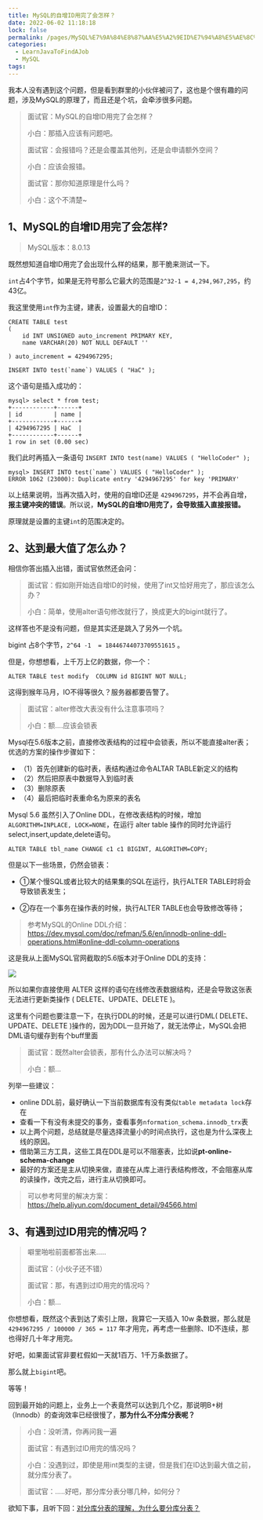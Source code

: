 ```yaml
---
title: MySQL的自增ID用完了会怎样？
date: 2022-06-02 11:18:18
lock: false
permalink: /pages/MySQL%E7%9A%84%E8%87%AA%E5%A2%9EID%E7%94%A8%E5%AE%8C%E4%BA%86%E4%BC%9A%E6%80%8E%E6%A0%B7%EF%BC%9F
categories:
  - LearnJavaToFindAJob
  - MySQL
tags:
---
```

我本人没有遇到这个问题，但是看到群里的小伙伴被问了，这也是个很有趣的问题，涉及MySQL的原理了，而且还是个坑，会牵涉很多问题。

> 面试官：MySQL的自增ID用完了会怎样？
>
> 小白：那插入应该有问题吧。
>
> 面试官：会报错吗？还是会覆盖其他列，还是会申请额外空间？
>
> 小白：应该会报错。
>
> 面试官：那你知道原理是什么吗？
>
> 小白：这个不清楚~

## 1、MySQL的自增ID用完了会怎样?

> MySQL版本：8.0.13

既然想知道自增ID用完了会出现什么样的结果，那干脆来测试一下。

`int`占4个字节，如果是无符号那么它最大的范围是`2^32-1 = 4,294,967,295`，约43亿。

我这里使用`int`作为主键，建表，设置最大的自增ID：

```mysql
CREATE TABLE test 
( 
	id INT UNSIGNED auto_increment PRIMARY KEY,
	name VARCHAR(20) NOT NULL DEFAULT ''

) auto_increment = 4294967295;

INSERT INTO test(`name`) VALUES ( "HaC" );
```

这个语句是插入成功的：

```mysql
mysql> select * from test;
+------------+------+
| id         | name |
+------------+------+
| 4294967295 | HaC  |
+------------+------+
1 row in set (0.00 sec)
```

我们此时再插入一条语句 `INSERT INTO test(name) VALUES ( "HelloCoder" );`

```mysql
mysql> INSERT INTO test(`name`) VALUES ( "HelloCoder" );
ERROR 1062 (23000): Duplicate entry '4294967295' for key 'PRIMARY'
```

以上结果说明，当再次插入时，使用的自增ID还是 `4294967295`，并不会再自增，**报主键冲突的错误**。所以说，**MySQL的自增ID用完了，会导致插入直接报错。**

原理就是设置的主键`int`的范围决定的。



## 2、达到最大值了怎么办？

相信你答出插入出错，面试官依然还会问：

> 面试官：假如刚开始选自增ID的时候，使用了int又恰好用完了，那应该怎么办？
>
> 小白：简单，使用alter语句修改就行了，换成更大的bigint就行了。

这样答也不是没有问题，但是其实还是跳入了另外一个坑。

bigint 占8个字节，`2^64 -1  = 18446744073709551615` 。

但是，你想想看，上千万上亿的数据，你一个：

```mysql
ALTER TABLE test modify  COLUMN id BIGINT NOT NULL;
```

这得到猴年马月，IO不得等很久？服务器都要告警了。

> 面试官：alter修改大表没有什么注意事项吗？
>
> 小白：额....应该会锁表

Mysql在5.6版本之前，直接修改表结构的过程中会锁表，所以不能直接alter表；优选的方案的操作步骤如下：

- （1）首先创建新的临时表，表结构通过命令ALTAR TABLE新定义的结构
- （2）然后把原表中数据导入到临时表
- （3）删除原表
- （4）最后把临时表重命名为原来的表名

Mysql 5.6 虽然引入了Online DDL，在修改表结构的时候，增加`ALGORITHM=INPLACE, LOCK=NONE`，在运行 alter table 操作的同时允许运行 select,insert,update,delete语句。

```mysql
ALTER TABLE tbl_name CHANGE c1 c1 BIGINT, ALGORITHM=COPY;
```

但是以下一些场景，仍然会锁表：

- ①某个慢SQL或者比较大的结果集的SQL在运行，执行ALTER TABLE时将会导致锁表发生；

- ②存在一个事务在操作表的时候，执行ALTER TABLE也会导致修改等待；

> 参考MySQL的Online DDL介绍：
> https://dev.mysql.com/doc/refman/5.6/en/innodb-online-ddl-operations.html#online-ddl-column-operations

这是我从上面MySQL官网截取的5.6版本对于Online DDL的支持：

![](https://cdn.jsdelivr.net/gh/DogerRain/image@main/img-20210401/image-20210528103213243.png)

所以如果你直接使用 ALTER 这样的语句在线修改表数据结构，还是会导致这张表无法进行更新类操作 ( DELETE、UPDATE、DELETE )。

这里有个问题也要注意一下，在执行DDL的时候，还是可以进行DML( DELETE、UPDATE、DELETE )操作的，因为DDL一旦开始了，就无法停止，MySQL会把DML语句缓存到有个buff里面

> 面试官：既然alter会锁表，那有什么办法可以解决吗？
>
> 小白：额...

列举一些建议：

- online DDL前，最好确认一下当前数据库有没有类似`table metadata lock`存在
- 查看一下有没有未提交的事务，查看事务`nformation_schema.innodb_trx`表
- 以上两个问题，总结就是尽量选择流量小的时间点执行，这也是为什么深夜上线的原因。
- 借助第三方工具，这些工具在DDL是可以不阻塞表，比如说**pt-online-schema-change**
- 最好的方案还是主从切换来做，直接在从库上进行表结构修改，不会阻塞从库的读操作，改完之后，进行主从切换即可。

> 可以参考阿里的解决方案：https://help.aliyun.com/document_detail/94566.html



## 3、有遇到过ID用完的情况吗？

> 噼里啪啦前面都答出来.....
>
> 面试官：（小伙子还不错）
>
> 面试官：那，有遇到过ID用完的情况吗？
>
> 小白：额...

你想想看，既然这个表到达了索引上限，我算它一天插入 10w 条数据，那么就是 `4294967295 / 100000 / 365 = 117` 年才用完，再考虑一些删除、ID不连续，那也得好几十年才用完。

好吧，如果面试官非要杠假如一天就1百万、1千万条数据了。

那么就上`bigint`吧。



等等！

回到最开始的问题上，业务上一个表竟然可以达到几个亿，那说明B+树（Innodb）的查询效率已经很慢了，**那为什么不分库分表呢？**

> 小白：没听清，你再问我一遍
>
> 面试官：有遇到过ID用完的情况吗？
>
> 小白：没遇到过，即使是用int类型的主键，但是我们在ID达到最大值之前，就分库分表了。
>
> 面试官：.....好吧，那分库分表分哪几种，如何分？

欲知下事，且听下回：[对分库分表的理解，为什么要分库分表？](articles\项目深度\对分库分表的理解，为什么要分库分表？.md) 